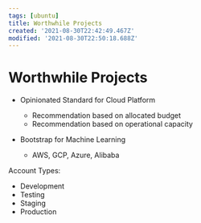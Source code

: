```yaml
---
tags: [ubuntu]
title: Worthwhile Projects
created: '2021-08-30T22:42:49.467Z'
modified: '2021-08-30T22:50:18.688Z'
---
```


# Worthwhile Projects

- Opinionated Standard for Cloud Platform
  - Recommendation based on allocated budget
  - Recommendation based on operational capacity


- Bootstrap for Machine Learning 
  - AWS, GCP, Azure, Alibaba






Account Types:
- Development
- Testing
- Staging
- Production
